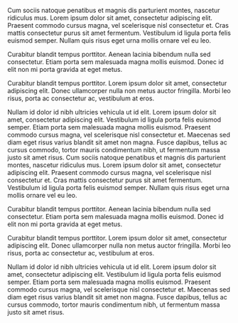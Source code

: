 Cum sociis natoque penatibus et magnis dis parturient montes, nascetur ridiculus mus. Lorem ipsum dolor sit amet, consectetur adipiscing elit. Praesent commodo cursus magna, vel scelerisque nisl consectetur et. Cras mattis consectetur purus sit amet fermentum. Vestibulum id ligula porta felis euismod semper. Nullam quis risus eget urna mollis ornare vel eu leo.

Curabitur blandit tempus porttitor. Aenean lacinia bibendum nulla sed consectetur. Etiam porta sem malesuada magna mollis euismod. Donec id elit non mi porta gravida at eget metus.

Curabitur blandit tempus porttitor. Lorem ipsum dolor sit amet, consectetur adipiscing elit. Donec ullamcorper nulla non metus auctor fringilla. Morbi leo risus, porta ac consectetur ac, vestibulum at eros.

Nullam id dolor id nibh ultricies vehicula ut id elit. Lorem ipsum dolor sit amet, consectetur adipiscing elit. Vestibulum id ligula porta felis euismod semper. Etiam porta sem malesuada magna mollis euismod. Praesent commodo cursus magna, vel scelerisque nisl consectetur et. Maecenas sed diam eget risus varius blandit sit amet non magna. Fusce dapibus, tellus ac cursus commodo, tortor mauris condimentum nibh, ut fermentum massa justo sit amet risus.
Cum sociis natoque penatibus et magnis dis parturient montes, nascetur ridiculus mus. Lorem ipsum dolor sit amet, consectetur adipiscing elit. Praesent commodo cursus magna, vel scelerisque nisl consectetur et. Cras mattis consectetur purus sit amet fermentum. Vestibulum id ligula porta felis euismod semper. Nullam quis risus eget urna mollis ornare vel eu leo.

Curabitur blandit tempus porttitor. Aenean lacinia bibendum nulla sed consectetur. Etiam porta sem malesuada magna mollis euismod. Donec id elit non mi porta gravida at eget metus.

Curabitur blandit tempus porttitor. Lorem ipsum dolor sit amet, consectetur adipiscing elit. Donec ullamcorper nulla non metus auctor fringilla. Morbi leo risus, porta ac consectetur ac, vestibulum at eros.

Nullam id dolor id nibh ultricies vehicula ut id elit. Lorem ipsum dolor sit amet, consectetur adipiscing elit. Vestibulum id ligula porta felis euismod semper. Etiam porta sem malesuada magna mollis euismod. Praesent commodo cursus magna, vel scelerisque nisl consectetur et. Maecenas sed diam eget risus varius blandit sit amet non magna. Fusce dapibus, tellus ac cursus commodo, tortor mauris condimentum nibh, ut fermentum massa justo sit amet risus.